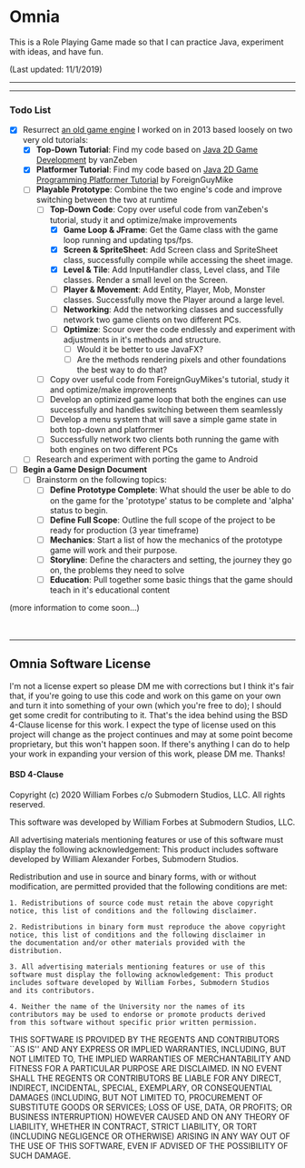 # Omnia

This is a Role Playing Game made so that I can practice Java, experiment with ideas, and have fun.

(Last updated: 11/1/2019)
___
---
### Todo List
* [x] Resurrect [an old game engine](https://www.youtube.com/watch?v=DIMeRYfil7c&list=PLRjjchumlJl2LIs1esk_C9RPvlEf2GOLb) I worked on in 2013 based loosely on two very old tutorials:
    * [x] **Top-Down Tutorial**: Find my code based on [Java 2D Game Development](https://www.youtube.com/watch?v=VE7ezYCTPe4&list=PL8CAB66181A502179) by vanZeben
    * [x] **Platformer Tutorial**: Find my code based on [Java 2D Game Programming Platformer Tutorial](https://www.youtube.com/watch?v=9dzhgsVaiSo&list=PL-2t7SM0vDfcIedoMIghzzgQqZq45jYGv) by ForeignGuyMike
    * [ ] **Playable Prototype**: Combine the two engine's code and improve switching between the two at runtime
        * [ ] **Top-Down Code**: Copy over useful code from vanZeben's tutorial, study it and optimize/make improvements
            * [X] **Game Loop & JFrame**: Get the Game class with the game loop running and updating tps/fps.
            * [X] **Screen & SpriteSheet**: Add Screen class and SpriteSheet class, successfully compile while accessing the sheet image.
            * [X] **Level & Tile**: Add InputHandler class, Level class, and Tile classes. Render a small level on the Screen.
            * [ ] **Player & Movement**: Add Entity, Player, Mob, Monster classes. Successfully move the Player around a large level.
            * [ ] **Networking**: Add the networking classes and successfully network two game clients on two different PCs.
            * [ ] **Optimize**: Scour over the code endlessly and experiment with adjustments in it's methods and structure.
                * [ ] Would it be better to use JavaFX?
                * [ ] Are the methods rendering pixels and other foundations the best way to do that? 
        * [ ] Copy over useful code from ForeignGuyMikes's tutorial, study it and optimize/make improvements
        * [ ] Develop an optimized game loop that both the engines can use successfully and handles switching between them seamlessly
        * [ ] Develop a menu system that will save a simple game state in both top-down and platformer
        * [ ] Successfully network two clients both running the game with both engines on two different PCs
    * [ ] Research and experiment with porting the game to Android 

* [ ] **Begin a Game Design Document**
    * [ ] Brainstorm on the following topics:
        * [ ] **Define Prototype Complete**: What should the user be able to do on the game for the 'prototype' status
        to be complete and 'alpha' status to begin.
        * [ ] **Define Full Scope**: Outline the full scope of the project to be ready for production (3 year timeframe)
        * [ ] **Mechanics**: Start a list of how the mechanics of the prototype game will work and their purpose.
        * [ ] **Storyline**: Define the characters and setting, the journey they go on, the problems they need to solve
        * [ ] **Education**: Pull together some basic things that the game should teach in it's educational content

(more information to come soon...)
<br>
<br>
<br>

---


## Omnia Software License
I'm not a license expert so please DM me with corrections but I think it's fair that, if you're going to use this code and work on this game 
on your own and turn it into something of your own (which you're free to do); I should get some credit for contributing to it. That's 
the idea behind using the BSD 4-Clause license for this work. I expect the type of license used on this project will change as the project 
continues and may at some point become proprietary, but this won't happen soon. If there's anything I can do to help your work in expanding 
your version of this work, please DM me. Thanks!
#### BSD 4-Clause
Copyright (c) 2020 William Forbes c/o Submodern Studios, LLC. All rights reserved.

This software was developed by William Forbes at Submodern Studios, LLC.

All advertising materials mentioning features or use of this software
must display the following acknowledgement: This product includes
software developed by William Alexander Forbes, Submodern Studios.

Redistribution and use in source and binary forms, with or without
modification, are permitted provided that the following conditions are
met:

    1. Redistributions of source code must retain the above copyright
    notice, this list of conditions and the following disclaimer.

    2. Redistributions in binary form must reproduce the above copyright
    notice, this list of conditions and the following disclaimer in
    the documentation and/or other materials provided with the
    distribution.

    3. All advertising materials mentioning features or use of this
    software must display the following acknowledgement: This product
    includes software developed by William Forbes, Submodern Studios 
    and its contributors.

    4. Neither the name of the University nor the names of its
    contributors may be used to endorse or promote products derived
    from this software without specific prior written permission.

THIS SOFTWARE IS PROVIDED BY THE REGENTS AND CONTRIBUTORS ``AS IS''
AND ANY EXPRESS OR IMPLIED WARRANTIES, INCLUDING, BUT NOT LIMITED TO,
THE IMPLIED WARRANTIES OF MERCHANTABILITY AND FITNESS FOR A PARTICULAR
PURPOSE ARE DISCLAIMED. IN NO EVENT SHALL THE REGENTS OR CONTRIBUTORS
BE LIABLE FOR ANY DIRECT, INDIRECT, INCIDENTAL, SPECIAL, EXEMPLARY, OR
CONSEQUENTIAL DAMAGES (INCLUDING, BUT NOT LIMITED TO, PROCUREMENT OF
SUBSTITUTE GOODS OR SERVICES; LOSS OF USE, DATA, OR PROFITS; OR
BUSINESS INTERRUPTION) HOWEVER CAUSED AND ON ANY THEORY OF LIABILITY,
WHETHER IN CONTRACT, STRICT LIABILITY, OR TORT (INCLUDING NEGLIGENCE
OR OTHERWISE) ARISING IN ANY WAY OUT OF THE USE OF THIS SOFTWARE, EVEN
IF ADVISED OF THE POSSIBILITY OF SUCH DAMAGE. 
